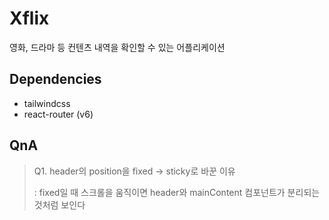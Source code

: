 # Xflix

영화, 드라마 등 컨텐츠 내역을 확인할 수 있는 어플리케이션

## Dependencies

- tailwindcss
- react-router (v6)

## QnA

> Q1. header의 position을 fixed -> sticky로 바꾼 이유
>
> : fixed일 때 스크롤을 움직이면 header와 mainContent 컴포넌트가 분리되는 것처럼 보인다

<!-- ## Routes

- Home
- TV
- Movie
- Detail
- Search -->
